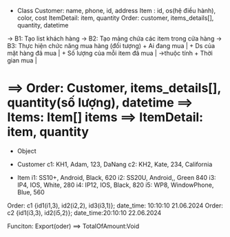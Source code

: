 + Class
	Customer: name, phone, id, address
	Item	: id, os(hệ điều hành), color, cost
	ItemDetail: item, quantity
	Order: customer, items_details[], quantity, datetime
	
-> B1: Tạo list khách hàng
-> B2: Tạo mảng chứa các item trong cửa hàng
-> B3: Thực hiện chức năng mua hàng	(đối tượng)
	+ Ai đang mua				   |
	+ Ds của mặt hàng đã mua	   |
	+ Số lượng của mỗi item đã mua | ->thuộc tính
	+ Thời gian mua				   |

==> Order: Customer, items_details[], quantity(số lượng), datetime
==> Items:	Item[] items
==> ItemDetail: item, quantity
====================================================
+ Object

- Customer
	c1: KH1, Adam, 123, DaNang
	c2: KH2, Kate, 234, California
	
- Item
	i1: SS10+, Android, Black, 620
	i2: SS20U, Android,, Green 840
	i3: IP4, IOS, White, 280
	i4: IP12, IOS, Black, 820
	i5: WP8, WindowPhone, Blue, 560

Order: c1 {id1(i1,3), id2(i2,2), id3(i3,1)}; date_time: 10:10:10 21.06.2024
Order: c2 {id1(i3,3), id2(i5,2)}; date_time:20:10:10 22.06.2024

Funciton: Export(oder)	==> TotalOfAmount:Void
	